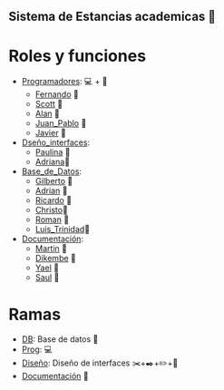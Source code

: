 ## Sistema de Estancias academicas :school:

# Roles y funciones

- [Programadores](#Programadores): :computer: + :boy:
  - [Fernando](#Fernando) :boy:
  - [Scott](#Scott) :boy:
  - [Alan](#Alan) :boy:
  - [Juan_Pablo](#Juan_Pablo) :boy:
  - [Javier](#Javier) :boy:
- [Dseño_interfaces](#Diseño_interfaces):
  - [Paulina](#Paulina) :woman:
  - [Adriana](#Adriana):girl:
- [Base_de_Datos](#Base_de_Datos):
  - [Gilberto](#Gilberto) :boy:
  - [Adrian](#Adrian) :boy:
  - [Ricardo](#Ricardo) :man:
  - [Christo](#Christo):man:
  - [Roman](#Roman) :boy:
  - [Luis_Trinidad](#Luis_Trinidad):boy:
- [Documentación](#Documentacion):
  - [Martin](#Martin) :boy:
  - [Dikembe](#Dikembe) :boy:
  - [Yael](#Yael) :boy:
  - [Saul](#Saul) :boy:

# Ramas

- [DB](#DB): Base de datos 💾
- [Prog](#Programadores): :computer:
- [Diseño](#Diseño): Diseño de interfaces :scissors:+:black_nib:+:pencil2:+:space_invader:
- [Documentación](#Documentacion) :book:
